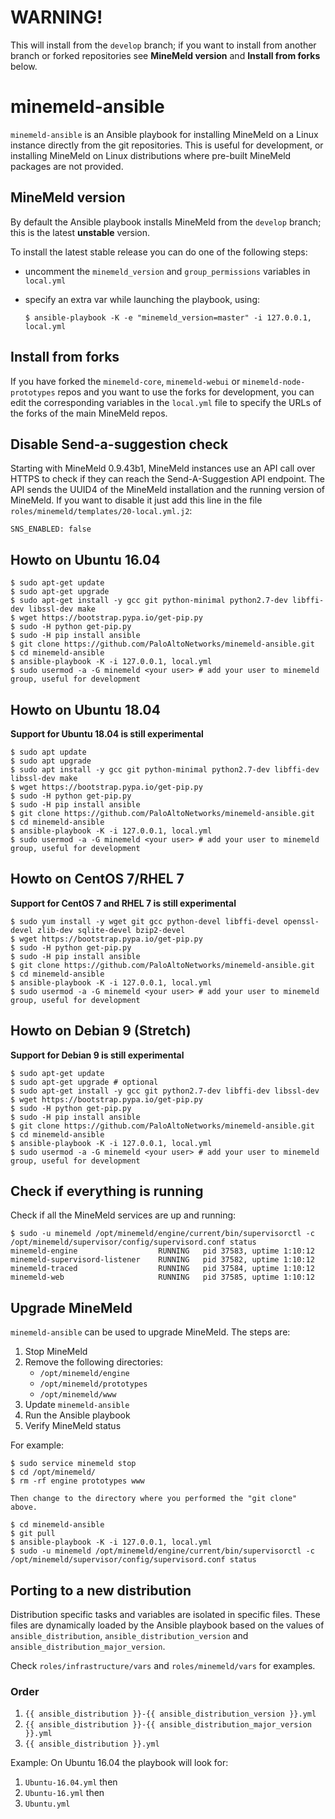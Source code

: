 # WARNING!

This will install from the ``develop`` branch; if you want to install
from another branch or forked repositories see **MineMeld version**
and **Install from forks** below.

# minemeld-ansible

``minemeld-ansible`` is an Ansible playbook for installing MineMeld on
a Linux instance directly from the git repositories. This is useful for
development, or installing MineMeld on Linux distributions where
pre-built MineMeld packages are not provided.

## MineMeld version

By default the Ansible playbook installs MineMeld from the ``develop``
branch; this is the latest **unstable** version.

To install the latest stable release you can do one of the following
steps:

- uncomment the ``minemeld_version`` and ``group_permissions``
  variables in ``local.yml``

- specify an extra var while launching the playbook, using:

    ``$ ansible-playbook -K -e "minemeld_version=master" -i 127.0.0.1, local.yml``

## Install from forks

If you have forked the ``minemeld-core``, ``minemeld-webui`` or
``minemeld-node-prototypes`` repos and you want to use the forks for
development, you can edit the corresponding variables in the ``local.yml``
file to specify the URLs of the forks of the main MineMeld repos.

## Disable Send-a-suggestion check

Starting with MineMeld 0.9.43b1, MineMeld instances use an API call
over HTTPS to check if they can reach the Send-A-Suggestion API
endpoint.  The API sends the UUID4 of the MineMeld installation and
the running version of MineMeld. If you want to disable it just add
this line in the file ``roles/minemeld/templates/20-local.yml.j2``:

    SNS_ENABLED: false

## Howto on Ubuntu 16.04

    $ sudo apt-get update
    $ sudo apt-get upgrade
    $ sudo apt-get install -y gcc git python-minimal python2.7-dev libffi-dev libssl-dev make
    $ wget https://bootstrap.pypa.io/get-pip.py
    $ sudo -H python get-pip.py
    $ sudo -H pip install ansible
    $ git clone https://github.com/PaloAltoNetworks/minemeld-ansible.git
    $ cd minemeld-ansible
    $ ansible-playbook -K -i 127.0.0.1, local.yml
    $ sudo usermod -a -G minemeld <your user> # add your user to minemeld group, useful for development

## Howto on Ubuntu 18.04

**Support for Ubuntu 18.04 is still experimental**

    $ sudo apt update
    $ sudo apt upgrade
    $ sudo apt install -y gcc git python-minimal python2.7-dev libffi-dev libssl-dev make
    $ wget https://bootstrap.pypa.io/get-pip.py
    $ sudo -H python get-pip.py
    $ sudo -H pip install ansible
    $ git clone https://github.com/PaloAltoNetworks/minemeld-ansible.git
    $ cd minemeld-ansible
    $ ansible-playbook -K -i 127.0.0.1, local.yml
    $ sudo usermod -a -G minemeld <your user> # add your user to minemeld group, useful for development

## Howto on CentOS 7/RHEL 7

**Support for CentOS 7 and RHEL 7 is still experimental**

    $ sudo yum install -y wget git gcc python-devel libffi-devel openssl-devel zlib-dev sqlite-devel bzip2-devel
    $ wget https://bootstrap.pypa.io/get-pip.py
    $ sudo -H python get-pip.py
    $ sudo -H pip install ansible
    $ git clone https://github.com/PaloAltoNetworks/minemeld-ansible.git
    $ cd minemeld-ansible
    $ ansible-playbook -K -i 127.0.0.1, local.yml
    $ sudo usermod -a -G minemeld <your user> # add your user to minemeld group, useful for development
    
## Howto on Debian 9 (Stretch)

**Support for Debian 9 is still experimental**

    $ sudo apt-get update
    $ sudo apt-get upgrade # optional
    $ sudo apt-get install -y gcc git python2.7-dev libffi-dev libssl-dev
    $ wget https://bootstrap.pypa.io/get-pip.py
    $ sudo -H python get-pip.py
    $ sudo -H pip install ansible
    $ git clone https://github.com/PaloAltoNetworks/minemeld-ansible.git
    $ cd minemeld-ansible
    $ ansible-playbook -K -i 127.0.0.1, local.yml
    $ sudo usermod -a -G minemeld <your user> # add your user to minemeld group, useful for development

## Check if everything is running

Check if all the MineMeld services are up and running:

    $ sudo -u minemeld /opt/minemeld/engine/current/bin/supervisorctl -c /opt/minemeld/supervisor/config/supervisord.conf status
    minemeld-engine                  RUNNING   pid 37583, uptime 1:10:12
    minemeld-supervisord-listener    RUNNING   pid 37582, uptime 1:10:12
    minemeld-traced                  RUNNING   pid 37584, uptime 1:10:12
    minemeld-web                     RUNNING   pid 37585, uptime 1:10:12

## Upgrade MineMeld

``minemeld-ansible`` can be used to upgrade MineMeld.  The steps are:

1. Stop MineMeld
1. Remove the following directories:
   - ``/opt/minemeld/engine``
   - ``/opt/minemeld/prototypes``
   - ``/opt/minemeld/www``
1. Update ``minemeld-ansible``
1. Run the Ansible playbook
1. Verify MineMeld status

For example:

    $ sudo service minemeld stop
    $ cd /opt/minemeld/
    $ rm -rf engine prototypes www

    Then change to the directory where you performed the "git clone" above.

    $ cd minemeld-ansible
    $ git pull
    $ ansible-playbook -K -i 127.0.0.1, local.yml
    $ sudo -u minemeld /opt/minemeld/engine/current/bin/supervisorctl -c /opt/minemeld/supervisor/config/supervisord.conf status

## Porting to a new distribution

Distribution specific tasks and variables are isolated in specific
files. These files are dynamically loaded by the Ansible playbook
based on the values of ``ansible_distribution``,
``ansible_distribution_version`` and
``ansible_distribution_major_version``.

Check ``roles/infrastructure/vars`` and ``roles/minemeld/vars`` for
examples.

### Order

1. ``{{ ansible_distribution }}-{{ ansible_distribution_version }}.yml``
1. ``{{ ansible_distribution }}-{{ ansible_distribution_major_version }}.yml``
1. ``{{ ansible_distribution }}.yml``

Example: On Ubuntu 16.04 the playbook will look for:

1. ``Ubuntu-16.04.yml`` then
1. ``Ubuntu-16.yml`` then
1. ``Ubuntu.yml``
